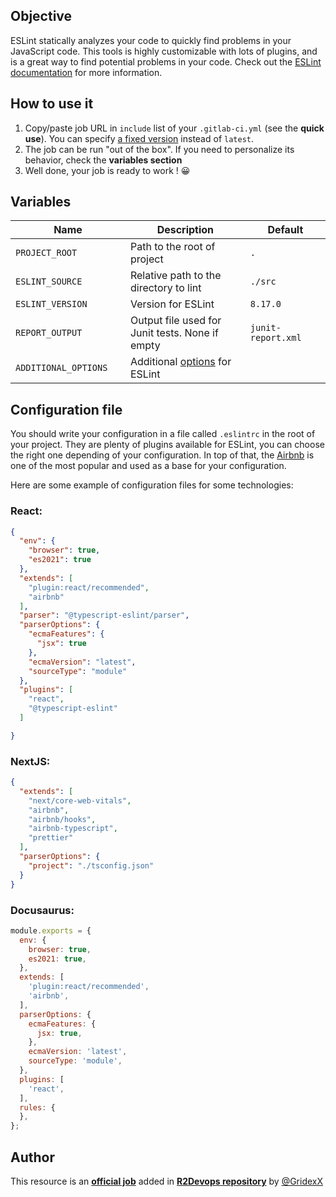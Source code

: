 ## Objective

ESLint statically analyzes your code to quickly find problems in your JavaScript code. This tools is highly customizable with lots of plugins, and is a great way to find potential problems in your code. Check out the [ESLint documentation](https://eslint.org/docs/user-guide/configuring) for more information.

## How to use it


1. Copy/paste job URL in `include` list of your `.gitlab-ci.yml` (see the **quick use**). You can specify [a fixed
   version](https://docs.r2devops.io/get-started/use-templates/#versioning) instead of `latest`.
2. The job can be run "out of the box". If you need to personalize its
   behavior, check the **variables section**
3. Well done, your job is ready to work ! 😀

## Variables

| Name | Description | Default |
| ---- | ----------- | ------- |
| `PROJECT_ROOT` <img width=100/> | Path to the root of project <img width=175/>| `.` <img width=100/>|
| `ESLINT_SOURCE` <img width=100/> | Relative path to the directory to lint <img width=175/>| `./src` <img width=100/>|
| `ESLINT_VERSION` <img width=100/> | Version for ESLint <img width=175/>| `8.17.0` <img width=100/>|
| `REPORT_OUTPUT` <img width=100/> | Output file used for Junit tests. None if empty <img width=175/>| `junit-report.xml` <img width=100/>|
| `ADDITIONAL_OPTIONS` <img width=100/> | Additional [options](https://eslint.org/docs/user-guide/command-line-interface) for ESLint <img width=175/>| ` ` <img width=100/>|

## Configuration file

You should write your configuration in a file called `.eslintrc` in the root of your project.
They are plenty of plugins available for ESLint, you can choose the right one depending of your configuration. In top of that, the [Airbnb](https://www.npmjs.com/package/eslint-config-airbnb) is one of the most popular and used as a base for your configuration.

Here are some example of configuration files for some technologies:

### React:

```json
{
  "env": {
    "browser": true,
    "es2021": true
  },
  "extends": [
    "plugin:react/recommended",
    "airbnb"
  ],
  "parser": "@typescript-eslint/parser",
  "parserOptions": {
    "ecmaFeatures": {
      "jsx": true
    },
    "ecmaVersion": "latest",
    "sourceType": "module"
  },
  "plugins": [
    "react",
    "@typescript-eslint"
  ]

}
```

### NextJS:

```json
{
  "extends": [
    "next/core-web-vitals",
    "airbnb",
    "airbnb/hooks",
    "airbnb-typescript",
    "prettier"
  ],
  "parserOptions": {
    "project": "./tsconfig.json"
  }
}
```



### Docusaurus:

```js
module.exports = {
  env: {
    browser: true,
    es2021: true,
  },
  extends: [
    'plugin:react/recommended',
    'airbnb',
  ],
  parserOptions: {
    ecmaFeatures: {
      jsx: true,
    },
    ecmaVersion: 'latest',
    sourceType: 'module',
  },
  plugins: [
    'react',
  ],
  rules: {
  },
};
```

## Author
This resource is an **[official job](https://docs.r2devops.io/get-started/faq/#use-a-template)** added in [**R2Devops repository**](https://gitlab.com/r2devops/hub) by [@GridexX](https://gitlab.com/GridexX)
